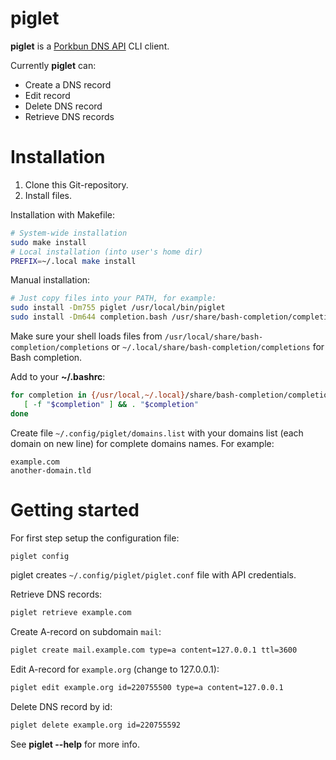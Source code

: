 # piglet

**piglet** is a [Porkbun DNS API](https://porkbun.com/api/json/v3/documentation)
CLI client.

Currently **piglet** can:

- Create a DNS record
- Edit record
- Delete DNS record
- Retrieve DNS records

# Installation

1. Clone this Git-repository.
2. Install files.

Installation with Makefile:

```sh
# System-wide installation
sudo make install
# Local installation (into user's home dir)
PREFIX=~/.local make install
```

Manual installation:

```sh
# Just copy files into your PATH, for example:
sudo install -Dm755 piglet /usr/local/bin/piglet
sudo install -Dm644 completion.bash /usr/share/bash-completion/completions/piglet
```

Make sure your shell loads files from `/usr/local/share/bash-completion/completions`
or `~/.local/share/bash-completion/completions` for Bash completion.

Add to your **~/.bashrc**:

```sh
for completion in {/usr/local,~/.local}/share/bash-completion/completions/*; do
   [ -f "$completion" ] && . "$completion"
done
```

Create file `~/.config/piglet/domains.list` with your domains list (each domain on
new line) for complete domains names. For example:

```
example.com
another-domain.tld
```

# Getting started

For first step setup the configuration file:

```sh
piglet config
```

piglet creates `~/.config/piglet/piglet.conf` file with API credentials.

Retrieve DNS records:

```sh
piglet retrieve example.com
```

Create A-record on subdomain `mail`:

```sh
piglet create mail.example.com type=a content=127.0.0.1 ttl=3600
```

Edit A-record for `example.org` (change to 127.0.0.1):

```sh
piglet edit example.org id=220755500 type=a content=127.0.0.1
```

Delete DNS record by id:

```sh
piglet delete example.org id=220755592
```

See **piglet --help** for more info.
